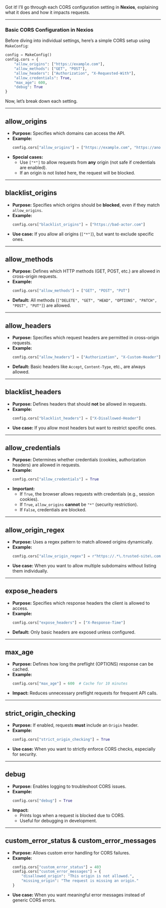 Got it! I’ll go through each CORS configuration setting in **Nexios**, explaining what it does and how it impacts requests.

---

### **Basic CORS Configuration in Nexios**
Before diving into individual settings, here’s a simple CORS setup using `MakeConfig`:

```python
config = MakeConfig()
config.cors = {
    "allow_origins": ["https://example.com"],
    "allow_methods": ["GET", "POST"],
    "allow_headers": ["Authorization", "X-Requested-With"],
    "allow_credentials": True,
    "max_age": 600,
    "debug": True
}
```
Now, let’s break down each setting.

---

## allow_origins
- **Purpose:** Specifies which domains can access the API.
- **Example:**  
  ```python
  config.cors["allow_origins"] = ["https://example.com", "https://another-site.com"]
  ```
- **Special cases:**
  - Use `["*"]` to allow requests from **any** origin (not safe if credentials are enabled).
  - If an origin is not listed here, the request will be blocked.

---

## blacklist_origins
- **Purpose:** Specifies which origins should be **blocked**, even if they match `allow_origins`.
- **Example:**  
  ```python
  config.cors["blacklist_origins"] = ["https://bad-actor.com"]
  ```
- **Use case:** If you allow all origins (`["*"]`), but want to exclude specific ones.

---

## allow_methods
- **Purpose:** Defines which HTTP methods (GET, POST, etc.) are allowed in cross-origin requests.
- **Example:**  
  ```python
  config.cors["allow_methods"] = ["GET", "POST", "PUT"]
  ```
- **Default:** All methods (`["DELETE", "GET", "HEAD", "OPTIONS", "PATCH", "POST", "PUT"]`) are allowed.

---

## allow_headers
- **Purpose:** Specifies which request headers are permitted in cross-origin requests.
- **Example:**  
  ```python
  config.cors["allow_headers"] = ["Authorization", "X-Custom-Header"]
  ```
- **Default:** Basic headers like `Accept`, `Content-Type`, etc., are always allowed.

---

## blacklist_headers
- **Purpose:** Defines headers that should **not** be allowed in requests.
- **Example:**  
  ```python
  config.cors["blacklist_headers"] = ["X-Disallowed-Header"]
  ```
- **Use case:** If you allow most headers but want to restrict specific ones.

---
## allow_credentials
- **Purpose:** Determines whether credentials (cookies, authorization headers) are allowed in requests.
- **Example:**  
  ```python
  config.cors["allow_credentials"] = True
  ```
- **Important:**  
  - If `True`, the browser allows requests with credentials (e.g., session cookies).
  - If `True`, `allow_origins` **cannot** be `"*"` (security restriction).
  - If `False`, credentials are blocked.

---

## allow_origin_regex
- **Purpose:** Uses a regex pattern to match allowed origins dynamically.
- **Example:**  
  ```python
  config.cors["allow_origin_regex"] = r"https://.*\.trusted-site\.com"
  ```
- **Use case:** When you want to allow multiple subdomains without listing them individually.

---

## expose_headers
- **Purpose:** Specifies which response headers the client is allowed to access.
- **Example:**  
  ```python
  config.cors["expose_headers"] = ["X-Response-Time"]
  ```
- **Default:** Only basic headers are exposed unless configured.

---

## max_age
- **Purpose:** Defines how long the preflight (OPTIONS) response can be cached.
- **Example:**  
  ```python
  config.cors["max_age"] = 600  # Cache for 10 minutes
  ```
- **Impact:** Reduces unnecessary preflight requests for frequent API calls.

---

## strict_origin_checking
- **Purpose:** If enabled, requests **must** include an `Origin` header.
- **Example:**  
  ```python
  config.cors["strict_origin_checking"] = True
  ```
- **Use case:** When you want to strictly enforce CORS checks, especially for security.

---



## debug
- **Purpose:** Enables logging to troubleshoot CORS issues.
- **Example:**  
  ```python
  config.cors["debug"] = True
  ```
- **Impact:**  
  - Prints logs when a request is blocked due to CORS.
  - Useful for debugging in development.

---

## custom_error_status & custom_error_messages
- **Purpose:** Allows custom error handling for CORS failures.
- **Example:**  
  ```python
  config.cors["custom_error_status"] = 403
  config.cors["custom_error_messages"] = {
      "disallowed_origin": "This origin is not allowed.",
      "missing_origin": "The request is missing an origin."
  }
  ```
- **Use case:** When you want meaningful error messages instead of generic CORS errors.


